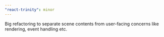 ```yaml
---
"react-trinity": minor
---
```


Big refactoring to separate scene contents from user-facing concerns like rendering, event handling etc.
